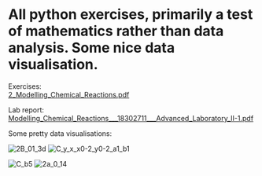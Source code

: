 # All python exercises, primarily a test of mathematics rather than data analysis. Some nice data visualisation.
Exercises:  
[2_Modelling_Chemical_Reactions.pdf](https://github.com/LukeKilmartin/Advanced-Labs-II/files/11876141/2_Modelling_Chemical_Reactions.pdf)

Lab report:  
[Modelling_Chemical_Reactions___18302711___Advanced_Laboratory_II-1.pdf](https://github.com/LukeKilmartin/Advanced-Labs-II/files/11876142/Modelling_Chemical_Reactions___18302711___Advanced_Laboratory_II-1.pdf)

Some pretty data visualisations:

![2B_01_3d](https://github.com/LukeKilmartin/Advanced-Labs-II/assets/60202810/03fccb21-6ef8-4f2b-99ac-e62705ad3795)
![C_y_x_x0-2_y0-2_a1_b1](https://github.com/LukeKilmartin/Advanced-Labs-II/assets/60202810/8334f4bc-f9af-4473-9a00-c883dd3ed1f3)

![C_b5](https://github.com/LukeKilmartin/Advanced-Labs-II/assets/60202810/88d070dc-be00-4d52-8276-5107c6ef2ddc)
![2a_0_14](https://github.com/LukeKilmartin/Advanced-Labs-II/assets/60202810/9d5b3edd-bab8-41ab-8856-618405dbd5f7)
